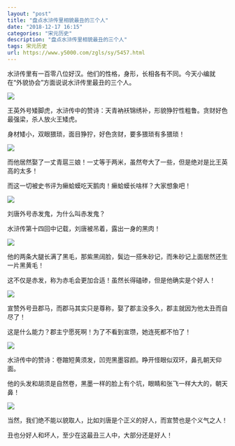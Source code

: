 ```yaml
---
layout: "post"
title: "盘点水浒传里相貌最丑的三个人"
date: "2018-12-17 16:15"
categories: "宋元历史"
description: "盘点水浒传里相貌最丑的三个人"
tags: 宋元历史
url: https://www.y5000.com/zgls/sy/5457.html
---
```






水浒传里有一百零八位好汉。他们的性格，身形，长相各有不同。今天小编就在“外貌协会”方面说说水浒传里最丑的三个人。

![](https://img.y5000.com/uploads/allimg/161118/8-16111Q1035CS.jpg)

王英外号矮脚虎，水浒传中的赞诗：天青衲袄锦绣补，形貌狰狞性粗鲁。贪财好色最强梁，杀人放火王矮虎。

身材矮小，双眼猥琐，面目狰狞，好色贪财，要多猥琐有多猥琐！

![](https://img.y5000.com/uploads/allimg/161118/8-16111Q104053b.jpg)

而他居然娶了一丈青扈三娘！一丈等于两米，虽然夸大了一些，但是绝对是比王英高的太多！

而这一切被史书评为癞蛤蟆吃天鹅肉！癞蛤蟆长啥样？大家想象吧！

![](https://img.y5000.com/uploads/allimg/161118/8-16111Q1041MT.jpg)

刘唐外号赤发鬼，为什么叫赤发鬼？

水浒传第十四回中记载，刘唐被吊着，露出一身的黑肉！

![](https://img.y5000.com/uploads/allimg/161118/8-16111Q1042G48.jpg)

他的两条大腿长满了黑毛，那紫黑阔脸，鬓边一搭朱砂记，而朱砂记上面居然还生一片黑黄毛！

这不仅是赤发，称为赤毛会更加合适！虽然长得磕碜，但是他确实是个好人！

![](https://img.y5000.com/uploads/allimg/161118/8-16111Q10439556.jpg)

宣赞外号丑郡马，而郡马其实只是尊称，娶了郡主没多久，郡主就因为他太丑而自尽了！

这是什么能力？郡主宁愿死啊！为了不看到宣瓒，她连死都不怕了！

![](https://img.y5000.com/uploads/allimg/161118/8-16111Q10453608.jpg)

水浒传中的赞诗：卷蹜短黄须发，凹兜黑墨容颜。睁开怪眼似双环，鼻孔朝天仰面。

他的头发和胡须是自然卷，黑墨一样的脸上有个坑，眼睛和张飞一样大大的，朝天鼻！

![](https://img.y5000.com/uploads/allimg/161118/8-16111Q1050K32.jpg)

当然，我们绝不能以貌取人，比如刘唐是个正义的好人，而宣赞也是个义气之人！

丑也分好人和坏人，至少在这最丑三人中，大部分还是好人！
